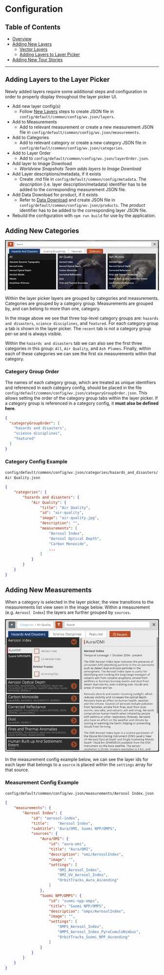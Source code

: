 # Configuration

## Table of Contents

* [Overview](configuration.md)
* [Adding New Layers](layers.md)
  * [Vector Layers](vectors.md)
  * [Adding Layers to Layer Picker](product_picker.md)
* [Adding New Tour Stories](tour_stories.md)

---

## Adding Layers to the Layer Picker

Newly added layers require some additional steps and configuration in order to properly display throughout the layer picker UI.

* Add new layer config(s)
  * Follow [New Layers](layers.md) steps to create JSON file in `config/default/common/config/wv.json/layers`.
* Add to Measurements
  * Add to relevant measurement or create a new measurement JSON file in `config/default/common/config/wv.json/measurements`.
* Add to Categories
  * Add to relevant category or create a new category JSON file in `config/default/common/config/wv.json/categories`.
* Add to Layer Order
  * Add to `config/default/common/config/wv.json/layerOrder.json`.
* Add layer to Image Download
  * *Worldview Snapshots Team adds layers to Image Download*
* Add Layer descriptions/metadata, if it exists
  * Create .md file in `config/default/common/config/metadata`. The *description* (i.e. layer description/metadata) identifier has to be added to the corresponding measurement JSON file.
* Add Data Download for product, if it exists
  * Refer to [Data Download](../data_download.md) and create JSON file in `config/default/common/config/wv.json/products`. The *product* identifier has to be added to the corresponding layer JSON file.
* Rebuild the configuration with `npm run build` for use by the application.

## Adding New Categories

![Layer categories and measurements](categories.jpg?raw=true)

Within the layer picker layers are grouped by categories and measurements.  Categories are grouped by a category group.  Measurements are grouped by, and can belong to more than one, category.

In the image above we see that three top-level category groups are: `hazards and disasters`, `science disciplines`, and `featured`.  For each category group a tab is shown in the layer picker.  The `recent` tab is not a category group per-se and is always visible.

Within the `hazards and disasters` tab we can also see the first three categories in this group: `All`, `Air Quality`, and `Ash Plumes`.  Finally, within each of these categories we can see the first six measurements within that category.

### Category Group Order

The names of each category group, which are treated as unique identifiers and referenced in each category config, should be placed in the file `config/default/common/config/wv.json/categoryGroupOrder.json`.  This allows setting the order of the category group tabs within the layer picker.  If a category group is referenced in a category config, it **must also be defined here**.

```json
{
  "categoryGroupOrder": [
    "hazards and disasters",
    "science disciplines",
    "featured"
  ]
}
```

### Category Config Example

`config/default/common/config/wv.json/categories/hazards_and_disasters/Air Quality.json`
```json
{
    "categories": {
        "hazards and disasters": {
            "Air Quality": {
                "title": "Air Quality",
                "id": "air-quality",
                "image": "air-quality.jpg",
                "description": "",
                "measurements": [
                    "Aerosol Index",
                    "Aerosol Optical Depth",
                    "Carbon Monoxide",
                    ...
                ]
            }
        }
    }
}
```


## Adding New Measurements

When a category is selected in the layer picker, the view transitions to the measurements list view seen in the image below. Within a measurement (e.g. `Aerosol Index`) the layers are further grouped by `sources`.

![Layer categories and measurements](measurements.jpg?raw=true)

In the measurement config example below, we can see the layer ids for each layer that belongs to a `source` is placed within the `settings` array for that source.

### Measurement Config Example
`config/default/common/config/wv.json/measurements/Aerosol Index.json`
```json
{
    "measurements": {
        "Aerosol Index": {
            "id": "aerosol-index",
            "title":    "Aerosol Index",
            "subtitle": "Aura/OMI, Suomi NPP/OMPS",
            "sources": {
                "Aura/OMI": {
                    "id": "aura-omi",
                    "title": "Aura/OMI",
                    "description": "omi/AerosolIndex",
                    "image": "",
                    "settings": [
                        "OMI_Aerosol_Index",
                        "OMI_UV_Aerosol_Index",
                        "OrbitTracks_Aura_Ascending"
                    ]
                },
                "Suomi NPP/OMPS": {
                    "id": "suomi-npp-omps",
                    "title": "Suomi NPP/OMPS",
                    "description": "omps/AerosolIndex",
                    "image": "",
                    "settings": [
                        "OMPS_Aerosol_Index",
                        "OMPS_Aerosol_Index_PyroCumuloNimbus",
                        "OrbitTracks_Suomi_NPP_Ascending"
                    ]
                }
            }
        }
    }
}
```
